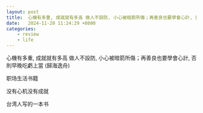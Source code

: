 ```yaml
---
layout: post
title:  心機有多重, 成就就有多高 做人不設防, 小心被暗箭所傷；再善良也要學會心計, 否則早晚吃虧上當
date:   2024-11-20 11:24:29 +0800
categories: 
    - review
    - life
---
```


心機有多重, 成就就有多高 做人不設防, 小心被暗箭所傷；再善良也要學會心計, 否則早晚吃虧上當 (歸海逸舟) 

职场生活书籍

没有心机没有成就

台湾人写的一本书